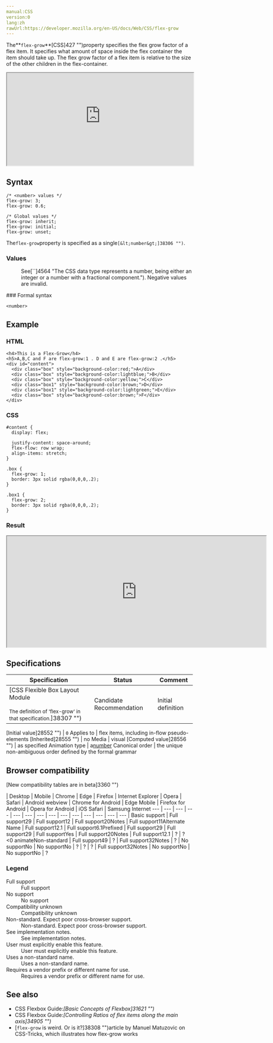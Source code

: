 ```yaml
---
manual:CSS
version:0
lang:zh
rawUrl:https://developer.mozilla.org/en-US/docs/Web/CSS/flex-grow
---
```






The**`flex-grow`**[CSS]427 "")property specifies the flex grow factor of a flex item. It specifies what amount of space inside the flex container the item should take up. The flex grow factor of a flex item is relative to the size of the other children in the flex-container.

<iframe src='https://interactive-examples.mdn.mozilla.net/pages/css/flex-grow.html' width='100%' height='250'></iframe>

## Syntax<a name="Syntax"></a>

```
/* <number> values */
flex-grow: 3;
flex-grow: 0.6;

/* Global values */
flex-grow: inherit;
flex-grow: initial;
flex-grow: unset;
```


The`flex-grow`property is specified as a single`[&lt;number&gt;]38306 "")`.


### Values<a name="Values"></a>
<dl><dt id=''></dt><dd>See[`<number>`]4564 "The <number> CSS data type represents a number, being either an integer or a number with a fractional component."). Negative values are invalid.</dd></dl>
### Formal syntax<a name="Formal_syntax"></a>

```
<number>
```

## Example<a name="Example"></a>

### HTML<a name="HTML"></a>

```
<h4>This is a Flex-Grow</h4>
<h5>A,B,C and F are flex-grow:1 . D and E are flex-grow:2 .</h5>
<div id="content">
  <div class="box" style="background-color:red;">A</div>
  <div class="box" style="background-color:lightblue;">B</div>
  <div class="box" style="background-color:yellow;">C</div>
  <div class="box1" style="background-color:brown;">D</div>
  <div class="box1" style="background-color:lightgreen;">E</div>
  <div class="box" style="background-color:brown;">F</div>
</div>
```

### CSS<a name="CSS"></a>

```
#content {
  display: flex;

  justify-content: space-around;
  flex-flow: row wrap;
  align-items: stretch;
}

.box {
  flex-grow: 1;
  border: 3px solid rgba(0,0,0,.2);
}

.box1 {
  flex-grow: 2;
  border: 3px solid rgba(0,0,0,.2);
}
```


### Result<a name="Result"></a>


<iframe src='https://mdn.mozillademos.org/en-US/docs/Web/CSS/flex-grow$samples/Example?revision=1356482' width='700px' height='300px'></iframe>



## Specifications<a name="Specifications"></a>

Specification | Status | Comment 
 ---  |  ---  |  ---  | 
[CSS Flexible Box Layout Module<br></br><small>The definition of &#39;flex-grow&#39; in that specification.</small>]38307 "") | Candidate Recommendation | Initial definition 


[Initial value]28552 "") | `0` 
Applies to | flex items, including in-flow pseudo-elements 
[Inherited]28555 "") | no 
Media | visual 
[Computed value]28556 "") | as specified 
Animation type | a[number](%4564#Interpolation "Values of the <number> CSS data type are interpolated as real, floating-point, numbers.") 
Canonical order | the unique non-ambiguous order defined by the formal grammar 


## Browser compatibility<a name="Browser_compatibility"></a>
[New compatibility tables are in beta<i></i>]3360 "")

 | <abbr>Desktop<i></i></abbr> | <abbr>Mobile<i></i></abbr> 
 | <abbr>Chrome<i></i></abbr> | <abbr>Edge<i></i></abbr> | <abbr>Firefox<i></i></abbr> | <abbr>Internet Explorer<i></i></abbr> | <abbr>Opera<i></i></abbr> | <abbr>Safari<i></i></abbr> | <abbr>Android webview<i></i></abbr> | <abbr>Chrome for Android<i></i></abbr> | <abbr>Edge Mobile<i></i></abbr> | <abbr>Firefox for Android<i></i></abbr> | <abbr>Opera for Android<i></i></abbr> | <abbr>iOS Safari<i></i></abbr> | <abbr>Samsung Internet<i></i></abbr> 
 ---  |  ---  |  ---  |  ---  |  ---  |  ---  |  ---  |  ---  |  ---  |  ---  |  ---  |  ---  |  ---  |  ---  | 
Basic support | <abbr>Full support</abbr>29 | <abbr>Full support</abbr>12 | <abbr>Full support</abbr>20<abbr>Notes<i></i></abbr> | <abbr>Full support</abbr>11<abbr>Alternate Name<i></i></abbr> | <abbr>Full support</abbr>12.1 | <abbr>Full support</abbr>6.1<abbr>Prefixed<i></i></abbr> | <abbr>Full support</abbr>29 | <abbr>Full support</abbr>29 | <abbr>Full support</abbr>Yes | <abbr>Full support</abbr>20<abbr>Notes<i></i></abbr> | <abbr>Full support</abbr>12.1 | <abbr>?</abbr> | <abbr>?</abbr> 
&lt;0 animate<abbr>Non-standard<i></i></abbr> | <abbr>Full support</abbr>49 | <abbr>?</abbr> | <abbr>Full support</abbr>32<abbr>Notes<i></i></abbr> | <abbr>?</abbr> | <abbr>No support</abbr>No | <abbr>No support</abbr>No | <abbr>?</abbr> | <abbr>?</abbr> | <abbr>?</abbr> | <abbr>Full support</abbr>32<abbr>Notes<i></i></abbr> | <abbr>No support</abbr>No | <abbr>No support</abbr>No | <abbr>?</abbr> 


### Legend<a name="Legend"></a>
<dl><dt id=''><abbr>Full support</abbr></dt><dd>Full support</dd><dt id=''><abbr>No support</abbr></dt><dd>No support</dd><dt id=''><abbr>Compatibility unknown</abbr></dt><dd>Compatibility unknown</dd><dt id=''><abbr>Non-standard. Expect poor cross-browser support.<i></i></abbr></dt><dd>Non-standard. Expect poor cross-browser support.</dd><dt id=''><abbr>See implementation notes.<i></i></abbr></dt><dd>See implementation notes.</dd><dt id=''><abbr>User must explicitly enable this feature.<i></i></abbr></dt><dd>User must explicitly enable this feature.</dd><dt id=''><abbr>Uses a non-standard name.<i></i></abbr></dt><dd>Uses a non-standard name.</dd><dt id=''><abbr>Requires a vendor prefix or different name for use.<i></i></abbr></dt><dd>Requires a vendor prefix or different name for use.</dd></dl>

## See also<a name="See_also"></a>

* CSS Flexbox Guide:*[Basic Concepts of Flexbox]31621 "")*
* CSS Flexbox Guide:*[Controlling Ratios of flex items along the main axis]34905 "")*
* [`flex-grow` is weird. Or is it?]38308 "")article by Manuel Matuzovic on CSS-Tricks, which illustrates how flex-grow works



